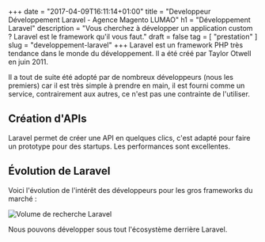 +++
date = "2017-04-09T16:11:14+01:00"
title = "Developpeur Développement Laravel - Agence Magento LUMAO"
h1 = "Développement Laravel"
description = "Vous cherchez à développer un application custom ? Laravel est le framework qu'il vous faut."
draft = false
tag = [ "prestation" ]
slug = "developpement-laravel"
+++
Laravel est un framework PHP très tendance dans le monde du développement. Il a été créé par Taylor Otwell en juin 2011.

Il a tout de suite été adopté par de nombreux développeurs (nous les premiers) car il est très simple à prendre en main, il est fourni comme un service,
contrairement aux autres, ce n'est pas une contrainte de l'utiliser.

<div class="title-block ">
    <h2 class="title-big">
        Création d'APIs
    </h2>
</div>
Laravel permet de créer une API en quelques clics, c'est adapté pour faire un prototype
pour des startups. Les performances sont excellentes.
<div class="title-block ">
    <h2 class="title-big">
        Évolution de Laravel
    </h2>
</div>
Voici l'évolution de l'intérêt des développeurs pour les gros frameworks du marché :

![Volume de recherche Laravel](/images/developpement-laravel/recherche-laravel.png)

Nous pouvons développer sous tout l'écosystème derrière Laravel.
